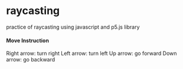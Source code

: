 # raycasting
practice of raycasting using javascript and p5.js library

#### Move Instruction
Right arrow:  turn right
Left arrow:   turn left
Up arrow:     go forward
Down arrow:   go backward
